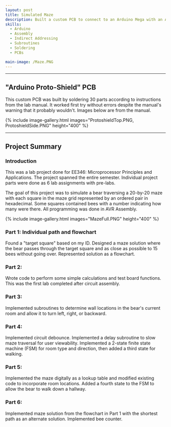 ```yaml
---
layout: post
title: Simulated Maze
description: Built a custom PCB to connect to an Arduino Mega with an ATmega328P microcontroller, then used assembly (AVR) to implement a maze. Designed a flowchart solution and translated it into a 4-state finite state machine with subroutines and indirect addressing. Final code also counted how many "bees" the "bear" encountered in the maze.
skills:
  - Arduino
  - Assembly
  - Indirect Addressing
  - Subroutines
  - Soldering
  - PCBs

main-image: /Maze.PNG
---
```


---

## "Arduino Proto-Shield" PCB

This custom PCB was built by soldering 30 parts according to instructions from the lab manual. It worked first try without errors despite the manual's warning that it probably wouldn't. Images below are from the manual.

{% include image-gallery.html images="ProtoshieldTop.PNG, ProtoshieldSide.PNG" height="400" %}

---

## Project Summary



### Introduction


This was a lab project done for EE346: Microprocessor Principles and Applications. The project spanned the entire semester. Individual project parts were done as 6 lab assignments with pre-labs.
  
  
The goal of this project was to simulate a bear traversing a 20-by-20 maze with each square in the maze grid represented by an ordered pair in hexadecimal. Some squares contained bees with a number indicating how many were there. All programming was done in AVR Assembly.


{% include image-gallery.html images="MazeFull.PNG" height="400" %}


### Part 1: Individual path and flowchart


Found a "target square" based on my ID. Designed a maze solution where the bear passes through the target square and as close as possible to 15 bees without going over. Represented solution as a flowchart.


### Part 2:


Wrote code to perform some simple calculations and test board functions. This was the first lab completed after circuit assembly.


### Part 3:


Implemented subroutines to determine wall locations in the bear's current room and allow it to turn left, right, or backward.


### Part 4:


Implemented circuit debounce. Implemented a delay subroutine to slow maze traversal for user viewability. Implemented a 2-state finite state machine (FSM) for room type and direction, then added a third state for walking.


### Part 5:


Implemented the maze digitally as a lookup table and modified existing code to incorporate room locations. Added a fourth state to the FSM to allow the bear to walk down a hallway.


### Part 6:


Implemented maze solution from the flowchart in Part 1 with the shortest path as an alternate solution. Implemented bee counter.
